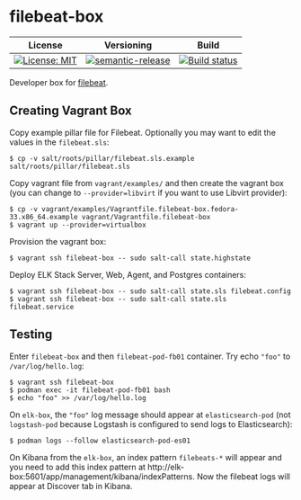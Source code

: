 # filebeat-box

| License | Versioning | Build |
| ------- | ---------- | ----- |
| [![License: MIT](https://img.shields.io/badge/License-MIT-yellow.svg)](https://opensource.org/licenses/MIT) | [![semantic-release](https://img.shields.io/badge/%20%20%F0%9F%93%A6%F0%9F%9A%80-semantic--release-e10079.svg)](https://github.com/semantic-release/semantic-release) | [![Build status](https://ci.appveyor.com/api/projects/status/mdu398j33qsf71ap/branch/master?svg=true)](https://ci.appveyor.com/project/nikAizuddin/filebeat-box/branch/master) |

Developer box for [filebeat](https://github.com/elastic/beats/tree/master/filebeat).


## Creating Vagrant Box

Copy example pillar file for Filebeat. Optionally you may want to edit the values in the `filebeat.sls`:
```
$ cp -v salt/roots/pillar/filebeat.sls.example salt/roots/pillar/filebeat.sls
```

Copy vagrant file from `vagrant/examples/` and then create the vagrant box (you can change to `--provider=libvirt` if you want to use Libvirt provider):
```
$ cp -v vagrant/examples/Vagrantfile.filebeat-box.fedora-33.x86_64.example vagrant/Vagrantfile.filebeat-box
$ vagrant up --provider=virtualbox
```

Provision the vagrant box:
```
$ vagrant ssh filebeat-box -- sudo salt-call state.highstate
```

Deploy ELK Stack Server, Web, Agent, and Postgres containers:
```
$ vagrant ssh filebeat-box -- sudo salt-call state.sls filebeat.config
$ vagrant ssh filebeat-box -- sudo salt-call state.sls filebeat.service
```


## Testing

Enter `filebeat-box` and then `filebeat-pod-fb01` container. Try echo `"foo"` to `/var/log/hello.log`:
```
$ vagrant ssh filebeat-box
$ podman exec -it filebeat-pod-fb01 bash
$ echo "foo" >> /var/log/hello.log
```

On `elk-box`, the `"foo"` log message should appear at `elasticsearch-pod` (not `logstash-pod` because Logstash is configured to send logs to Elasticsearch):
```
$ podman logs --follow elasticsearch-pod-es01
```

On Kibana from the `elk-box`, an index pattern `filebeats-*` will appear and you need to add this index pattern at http://elk-box:5601/app/management/kibana/indexPatterns. Now the filebeat logs will appear at Discover tab in Kibana.
